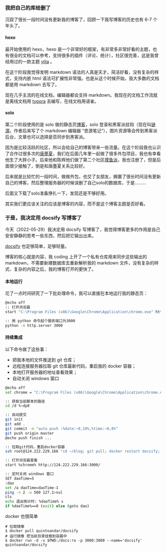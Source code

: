 ### 我把自己的库给删了

沉寂了很长一段时间没有更新我的博客了，回顾一下我写博客的历史也有 6-7 个年头了。

#### hexo

最开始使用的 hexo，hexo 是一个非常好的框架，有非常多非常好看的主题，也有很全的文档可以参考，支持很多的插件（评论、统计），社区很完善，这是我曾经用过的一款主题 [yilia](https://github.com/litten/hexo-theme-yilia) 。

在这个阶段我觉得发明 markdown 语法的人真是天才，简洁好看，没有复杂的样式，支持内嵌  html 语法可扩展性非常强。也是从这个时候开始，我大多数的文档都是用 markdown 去写了。

现在几乎主流的在线文档，编辑器都会支持 markdown。我现在的文档工作流就是离线文档用 [typora](https://typora.io/) 去编写，在线文档用语雀。

#### solo

第二个阶段使用的是 solo 做的静态页[博客](https://blog.fpdan.cn)，solo 登录和黑客派挂钩（现在叫[链滴](https://ld246.com/)，作者后来写了个 markdown 编辑器 “思源笔记”），图片资源等会传到黑客派后台，文章也可以选择是否同步到黑客派。

因为是比较活跃的社区，所以会给自己的博客带来一些流量。在这个阶段我也认识了合作过很多次的[唐墨夏](https://fishpi.cn/member/csfwff)，我们在后面几年里一起做了很多外包项目，我也有幸看他生了大胖小子。后来他和陈辉他们做了第二个社区[摸鱼派](https://fishpi.cn/)，我也注册了，但是后面很少接触了，倒是和唐墨夏关系比较好。

后来就是比较忙的一段时间，做做外包，也交了女朋友，搁置了很长时间没有更新自己的博客，然后整理服务器的时候误删了自己solo的数据库，于是………

后面又下载了solo准备挣扎一下，发现还是不够好用。

其实我们更应该关注的应该是博客的内容，而不是这个博客主题是否好看。



### 于是，我决定用 docsify 写博客了



今天（2022-05-29）我决定用 docsify 写博客了，我觉得博客更多的作用是自己安安静静的思考一些东西，然后把它输出出来。

[docsify](https://docsify.js.org/#/zh-cn/) 也足够简单，足够轻量。

博客的核心就是内容，我 coding 上开了一个私有仓库用来同步这些输出的 markdown，不需要新建数据库去重新解析我的 markdown 文件，没有复杂的样式、复杂的内容之后，我的博客打开的更快了。



#### 本地运行

花了一点时间研究了一下批处理命令，我可以直接在本地运行我的静态页：

```bash
@echo off
:: 打开浏览器
start "C:\Program Files (x86)\Google\Chrome\Application\chrome.exe" http://localhost:3000/

:: 用 python 命令起个服务端口为3000
python -m http.server 3000
```



#### 持续集成

以下命令做了这些事：

- 把我本地的文件推送到 git 仓库；
- 远程连接服务器拉取 git 仓库最新代码，重启我的 docker 容器；
- 本地打开服务器的地址查看效果；
- 自动关闭 windows 窗口

```bash
@echo off
set chrome = "C:\Program Files (x86)\Google\Chrome\Application\chrome.exe"

:: 获取当前脚本的路径
cd /d %~dp0

:: 自动提交
git init 
git add . 
git commit -m "auto push :%date:~0,10%,%time:~0,8%" 
git push origin master
@echo push finish ...

:: 拉取git代码，重启docker容器
ssh root@124.222.229.166 "cd ~/blog; git pull; docker restart docsify; docker ps -a"

:: 打开浏览器查看
start %chrome% http://124.222.229.166:3000/

:: 定时关闭 windows 窗口
SET daoTime=5
:dao
set /a daoTime=daoTime-1
ping -n 2 -w 500 127.1>nul
cls
echo 退出倒计时: %daoTime% s
if %daoTime%==0 (exit) else (goto dao)
```



docker 也很简单

```shell
# 拉取镜像
$ docker pull quintoandar/docsify
# 运行镜像 把当前目录挂载到容器中
$ docker run -d -v $PWD:/docs:ro -p 3000:3000 --name='docsify' quintoandar/docsify
```

